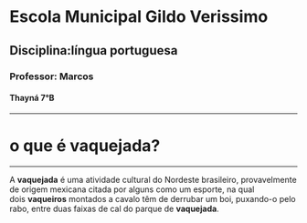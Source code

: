 #  Escola Municipal Gildo Verissimo 
## Disciplina:língua portuguesa 
### Professor: Marcos
#### Thayná     7°B
---
# o que é vaquejada?
---
A **vaquejada** é uma atividade cultural do Nordeste brasileiro, provavelmente de origem mexicana citada por alguns como um esporte, na qual dois **vaqueiros** montados a cavalo têm de derrubar um boi, puxando-o pelo rabo, entre duas faixas de cal do parque de **vaquejada**.





